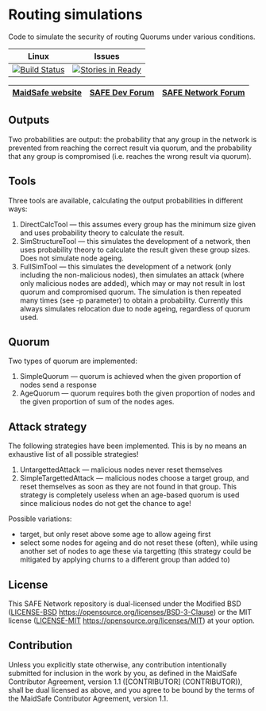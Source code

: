 # Routing simulations

Code to simulate the security of routing Quorums under various conditions.

|Linux|Issues|
|:---:|:----:|
|[![Build Status](https://travis-ci.com/maidsafe/routing_sims.svg?branch=master)](https://travis-ci.com/maidsafe/routing_sims)|[![Stories in Ready](https://badge.waffle.io/maidsafe/routing_sims.png?label=ready&title=Ready)](https://waffle.io/maidsafe/routing_sims)|

| [MaidSafe website](https://maidsafe.net) | [SAFE Dev Forum](https://forum.safedev.org) | [SAFE Network Forum](https://safenetforum.org) |
|:------:|:-------:|:-------:|

## Outputs

Two probabilities are output: the probability that any group in the network is prevented from
reaching the correct result via quorum, and the probability that any group is compromised (i.e.
reaches the wrong result via quorum).

## Tools

Three tools are available, calculating the output probabilities in different ways:

1.  DirectCalcTool — this assumes every group has the minimum size given and uses probability
    theory to calculate the result.
2.  SimStructureTool — this simulates the development of a network, then uses probability
    theory to calculate the result given these group sizes. Does not simulate node ageing.
3.  FullSimTool — this simulates the development of a network (only including the non-malicious
    nodes), then simulates an attack (where only malicious nodes are added), which may or may
    not result in lost quorum and compromised quorum. The simulation is then repeated
    many times (see -p parameter) to obtain a probability. Currently this always simulates
    relocation due to node ageing, regardless of quorum used.

## Quorum

Two types of quorum are implemented:

1.  SimpleQuorum — quorum is achieved when the given proportion of nodes send a response
2.  AgeQuorum — quorum requires both the given proportion of nodes and the given proportion
    of sum of the nodes ages.

## Attack strategy

The following strategies have been implemented. This is by no means an exhaustive list of all
possible strategies!

1.  UntargettedAttack — malicious nodes never reset themselves
2.  SimpleTargettedAttack — malicious nodes choose a target group, and reset
    themselves as soon as they are not found in that group. This strategy is completely
    useless when an age-based quorum is used since malicious nodes do not get the chance to
    age!

Possible variations:

*   target, but only reset above some age to allow ageing first
*   select some nodes for ageing and do not reset these (often), while using
    another set of nodes to age these via targetting (this strategy could be mitigated
    by applying churns to a different group than added to)


## License

This SAFE Network repository is dual-licensed under the Modified BSD ([LICENSE-BSD](LICENSE-BSD) https://opensource.org/licenses/BSD-3-Clause) or the MIT license ([LICENSE-MIT](LICENSE-MIT) https://opensource.org/licenses/MIT) at your option.

## Contribution

Unless you explicitly state otherwise, any contribution intentionally submitted for inclusion in the
work by you, as defined in the MaidSafe Contributor Agreement, version 1.1 ([CONTRIBUTOR]
(CONTRIBUTOR)), shall be dual licensed as above, and you agree to be bound by the terms of the
MaidSafe Contributor Agreement, version 1.1.
